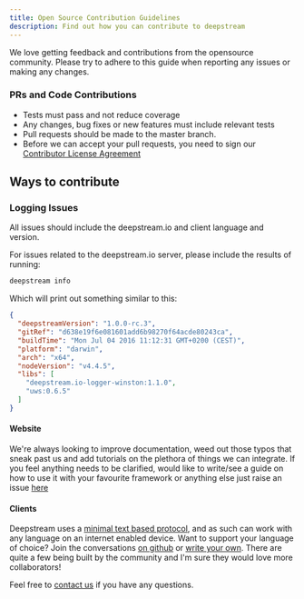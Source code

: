 ```yaml
---
title: Open Source Contribution Guidelines
description: Find out how you can contribute to deepstream
---
```


We love getting feedback and contributions from the opensource community. Please try to adhere to this guide when reporting any issues or making any changes.

### PRs and Code Contributions

* Tests must pass and not reduce coverage
* Any changes, bug fixes or new features must include relevant tests
* Pull requests should be made to the master branch.
* Before we can accept your pull requests, you need to sign our [Contributor License Agreement](../cla/)

## Ways to contribute

### Logging Issues

All issues should include the deepstream.io and client language and version.

For issues related to the deepstream.io server, please include the results of running:

```bash
deepstream info
```

Which will print out something similar to this:

```json
{
  "deepstreamVersion": "1.0.0-rc.3",
  "gitRef": "d638e19f6e081601add6b98270f64acde80243ca",
  "buildTime": "Mon Jul 04 2016 11:12:31 GMT+0200 (CEST)",
  "platform": "darwin",
  "arch": "x64",
  "nodeVersion": "v4.4.5",
  "libs": [
    "deepstream.io-logger-winston:1.1.0",
    "uws:0.6.5"
  ]
}
```

#### Website
We're always looking to improve documentation, weed out those typos that sneak past us and add tutorials on the plethora of things we can integrate. If you feel anything needs to be clarified, would like to write/see a guide on how to use it with your favourite framework or anything else just raise an issue [here](//github.com/deepstreamIO/deepstream.io-website)

#### Clients
Deepstream uses a [minimal text based protocol](../../protocol/message-structure-overview/), and as such can work with any language on an internet enabled device. Want to support your language of choice? Join the conversations [on github](//github.com/deepstreamIO/deepstream.io/issues?q=is%3Aopen+is%3Aissue+label%3Anew-client) or [write your own](/tutorials/core/writing-a-client/). There are quite a few being built by the community and I'm sure they would love more collaborators!

Feel free to [contact us](../get-in-touch/) if you have any questions.
